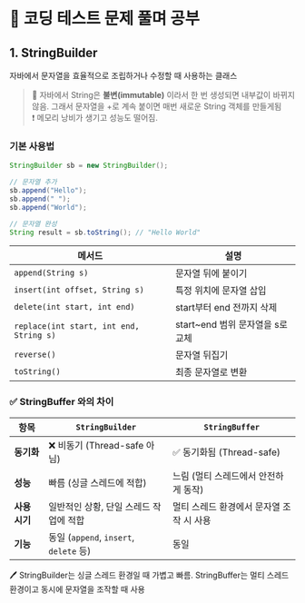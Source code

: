 # 📖 코딩 테스트 문제 풀며 공부

## 1. StringBuilder
자바에서 문자열을 효율적으로 조립하거나 수정할 때 사용하는 클래스

> 🚨 자바에서 String은 **불변(immutable)** 이라서 한 번 생성되면 내부값이 바뀌지 않음. 그래서 문자열을 +로 계속 붙이면 매번 새로운 String 객체를 만들게됨  
> ❗️ 메모리 낭비가 생기고 성능도 떨어짐.

### 기본 사용법
```Java
StringBuilder sb = new StringBuilder();

// 문자열 추가
sb.append("Hello");
sb.append(" ");
sb.append("World");

// 문자열 완성
String result = sb.toString(); // "Hello World"
```

| 메서드                                     | 설명                       |
| --------------------------------------- | ------------------------ |
| `append(String s)`                      | 문자열 뒤에 붙이기               |
| `insert(int offset, String s)`          | 특정 위치에 문자열 삽입            |
| `delete(int start, int end)`            | start부터 end 전까지 삭제       |
| `replace(int start, int end, String s)` | start\~end 범위 문자열을 s로 교체 |
| `reverse()`                             | 문자열 뒤집기                  |
| `toString()`                            | 최종 문자열로 변환               |

### ✅ StringBuffer 와의 차이
| 항목        | `StringBuilder`                     | `StringBuffer`          |
| --------- | ----------------------------------- | ----------------------- |
| **동기화**   | ❌ 비동기 (Thread-safe 아님)              | ✅ 동기화됨 (Thread-safe)    |
| **성능**    | 빠름 (싱글 스레드에 적합)                     | 느림 (멀티 스레드에서 안전하게 동작)   |
| **사용 시기** | 일반적인 상황, 단일 스레드 작업에 적합              | 멀티 스레드 환경에서 문자열 조작 시 사용 |
| **기능**    | 동일 (`append`, `insert`, `delete` 등) | 동일                      |

🖊️ StringBuilder는 싱글 스레드 환경일 때 가볍고 빠름. StringBuffer는 멀티 스레드 환경이고 동시에 문자열을 조작할 때 사용